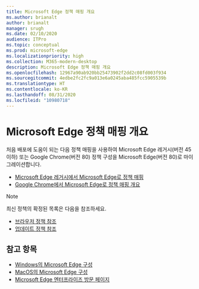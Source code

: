 ```yaml
---
title: Microsoft Edge 정책 매핑 개요
ms.author: brianalt
author: brianalt
manager: srugh
ms.date: 02/10/2020
audience: ITPro
ms.topic: conceptual
ms.prod: microsoft-edge
ms.localizationpriority: high
ms.collection: M365-modern-desktop
description: Microsoft Edge 정책 매핑 개요
ms.openlocfilehash: 12967a90ab920bb25473902f2dd2c08fd003f934
ms.sourcegitcommit: 4edbe2fc2fc9a013e6a0245aba485fcc5905539b
ms.translationtype: HT
ms.contentlocale: ko-KR
ms.lasthandoff: 08/31/2020
ms.locfileid: "10980718"
---
```

# Microsoft Edge 정책 매핑 개요

처음 배포에 도움이 되는 다음 정책 매핑을 사용하여 Microsoft Edge 레거시(버전 45 이하) 또는 Google Chrome(버전 80) 정책 구성을 Microsoft Edge(버전 80)로 마이그레이션합니다.

- [Microsoft Edge 레거시에서 Microsoft Edge로 정책 매핑](microsoft-edge-policy-map-legacy-to-newedge.md)
- [Google Chrome에서 Microsoft Edge로 정책 매핑 개요](microsoft-edge-policy-map-chrome-to-newedge.md)

> [!NOTE]
> 최신 정책의 확정된 목록은 다음을 참조하세요.
> - [브라우저 정책 참조](microsoft-edge-policies.md)
> - [업데이트 정책 참조](microsoft-edge-update-policies.md)

## 참고 항목
- [Windows의 Microsoft Edge 구성](configure-microsoft-edge.md)
- [MacOS의 Microsoft Edge 구성](configure-microsoft-edge-on-mac.md)
- [Microsoft Edge 엔터프라이즈 방문 페이지](https://aka.ms/EdgeEnterprise)
